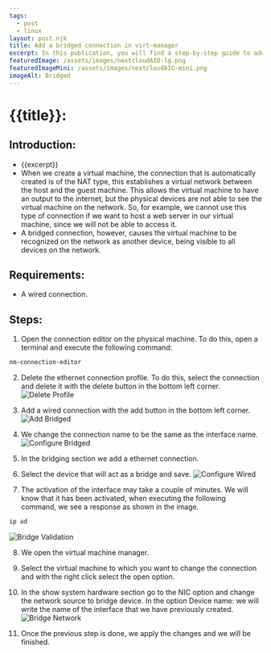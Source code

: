 ```yaml
---
tags:
  - post
  - linux
layout: post.njk
title: Add a bridged connection in virt-manager
excerpt: In this publication, you will find a step-by-step guide to add a bridged connection in virt-manager.
featuredImage: /assets/images/nextcloudAIO-lg.png
featuredImageMini: /assets/images/nextcloudAIO-mini.png
imageAlt: Bridged
---
```


# {{title}}:
## Introduction:
- {{excerpt}}
- When we create a virtual machine, the connection that is automatically created is of the NAT type, this establishes a virtual network between the host and the guest machine. This allows the virtual machine to have an output to the internet, but the physical devices are not able to see the virtual machine on the network. So, for example, we cannot use this type of connection if we want to host a web server in our virtual machine, since we will not be able to access it.
- A bridged connection, however, causes the virtual machine to be recognized on the network as another device, being visible to all devices on the network.

## Requirements:
- A wired connection.

## Steps:
1. Open the connection editor on the physical machine. To do this, open a terminal and execute the following command:
```bash
nm-connection-editor
```

2. Delete the ethernet connection profile. To do this, select the connection and delete it with the delete button in the bottom left corner.
![Delete Profile](/assets/images/delete-profile.png)

3. Add a wired connection with the add button in the bottom left corner.
![Add Bridged](/assets/images/add-bridge.png)

4. We change the connection name to be the same as the interface name.
![Configure Bridged](/assets/images/Configure-bridge.png)

5. In the bridging section we add a ethernet connection.

6. Select the device that will act as a bridge and save. 
![Configure Wired](/assets/images/configure-wired.png)

7. The activation of the interface may take a couple of minutes. We will know that it has been activated, when executing the following command, we see a response as shown in the image.
```bash 
ip ad
```
![Bridge Validation](/assets/images/bridge-validate.png)

8. We open the virtual machine manager.

9. Select the virtual machine to which you want to change the connection and with the right click select the open option.

10. In the show system hardware section go to the NIC option and change the network source to bridge device. In the option Device name: we will write the name of the interface that we have previously created.
![Bridge Network](/assets/images/bridge-network.png)

11. Once the previous step is done, we apply the changes and we will be finished.